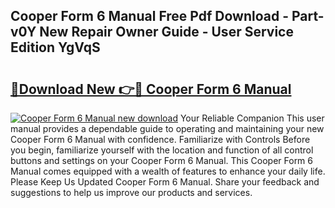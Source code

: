 ## Cooper Form 6 Manual Free Pdf Download - Part-v0Y New Repair Owner Guide - User Service Edition YgVqS

# <h2><a href="http://bc96608.oget.top/?id=Cooper+Form+6+Manual">🔗Download New 👉🔴 Cooper Form 6 Manual</a></h2>

[![Cooper Form 6 Manual new download](https://i.imgur.com/5g1atiW.png)](http://bc96608.oget.top/?id=Cooper+Form+6+Manual)
Your Reliable Companion This user manual provides a dependable guide to operating and maintaining your new Cooper Form 6 Manual with confidence. Familiarize with Controls Before you begin, familiarize yourself with the location and function of all control buttons and settings on your Cooper Form 6 Manual. This Cooper Form 6 Manual comes equipped with a wealth of features to enhance your daily life. Please Keep Us Updated Cooper Form 6 Manual. Share your feedback and suggestions to help us improve our products and services.
